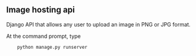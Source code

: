 
## Image hosting api

Django API that allows any user to upload an image in
PNG or JPG format.

At the command prompt, type
```
    python manage.py runserver
```

